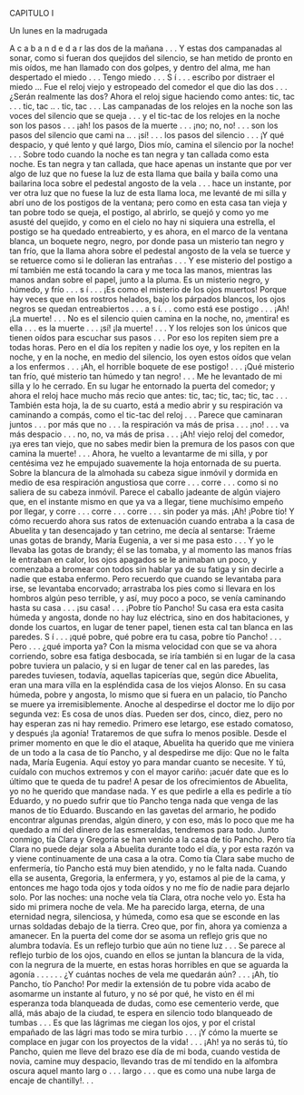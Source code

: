  CAPITULO I

 Un lunes en la madrugada


A c a b a n d e d a r las dos de la mañana . . . Y estas dos campanadas al sonar,
como si fueran dos quejidos del silencio, se han metido de pronto en mis oídos,
me han llamado con dos golpes, y dentro del alma, me han despertado el
miedo . . .
 Tengo miedo . . . S í . . . escribo por distraer el miedo ...
 Fue el reloj viejo y estropeado del comedor el que dio las dos . . . ¿Serán
realmente las dos? Ahora el reloj sigue haciendo como antes: tic, tac . . .
tic, tac .. . tic, tac . . .
 Las campanadas de los relojes en la noche son las voces del silencio que
se queja . . . y el tic-tac de los relojes en la noche son los pasos . . . ¡ah! los
pasos de la muerte . . . ¡no; no, no! . . . son los pasos del silencio que cami­
na .. . ¡sí! . . . los pasos del silencio . . . ¡Y qué despacio, y qué lento y qué
largo, Dios mío, camina el silencio por la noche! . . . Sobre todo cuando la
noche es tan negra y tan callada como esta noche. Es tan negra y tan callada,
que hace apenas un instante que por ver algo de luz que no fuese la luz de
esta llama que baila y baila como una bailarina loca sobre el pedestal angosto
de la vela . . . hace un instante, por ver otra luz que no fuese la luz de esta
 llama loca, me levanté de mi silla y abrí uno de los postigos de la ventana;
pero como en esta casa tan vieja y tan pobre todo se queja, el postigo, al
abrirlo, se quejó y como yo me asusté del quejido, y como en el cielo no hay
ni siquiera una estrella, el postigo se ha quedado entreabierto, y es ahora,
en el marco de la ventana blanca, un boquete negro, negro, por donde pasa
un misterio tan negro y tan frío, que la llama ahora sobre el pedestal angosto
de la vela se tuerce y se retuerce como si le dolieran las entrañas . . . Y ese
misterio del postigo a mí también me está tocando la cara y me toca las manos,
mientras las manos andan sobre el papel, junto a la pluma. Es un misterio
negro, y húmedo, y frío . . . s í . . . ¡Es como el misterio de los ojos muertos!
Porque hay veces que en los rostros helados, bajo los párpados blancos, los
ojos negros se quedan entreabiertos . . . a s í. . . como está ese postigo . . .
 ¡Ah! ¡La muerte! . . . No es el silencio quien camina en la noche, no,
 ¡mentira! es ella . . . es la muerte . . . ¡sí! ¡la muerte! . . . Y los relojes son los
únicos que tienen oídos para escuchar sus pasos . . . Por eso los repiten siem­
pre a todas horas. Pero en el día los repiten y nadie los oye, y los repiten en
la noche, y en la noche, en medio del silencio, los oyen estos oídos que velan
a los enfermos . . .
 ¡Ah, el horrible boquete de ese postigo! . . . ¡Qué misterio tan frío, qué
misterio tan húmedo y tan negro! . . .
 Me he levantado de mi silla y lo he cerrado. En su lugar he entornado la
puerta del comedor; y ahora el reloj hace mucho más recio que antes: tic, tac;
tic, tac; tic, tac . . . También esta hoja, la de su cuarto, está a medio abrir
y su respiración va caminando a compás, como el tic-tac del reloj . . . Parece
que caminaran juntos . . . por más que no . . . la respiración va más de prisa . . .
¡no! . . . va más despacio . . . no, no, va más de prisa . . . ¡Ah! viejo reloj del
comedor, ¡ya eres tan viejo, que no sabes medir bien la premura de los pasos
con que camina la muerte! . . .
 Ahora, he vuelto a levantarme de mi silla, y por centésima vez he empujado
suavemente la hoja entornada de su puerta. Sobre la blancura de la almohada
su cabeza sigue inmóvil y dormida en medio de esa respiración angustiosa
que corre . . . corre . . . como si no saliera de su cabeza inmóvil. Parece el
caballo jadeante de algún viajero que, en el instante mismo en que ya va a
llegar, tiene muchísimo empeño por llegar, y corre . . . corre . . . corre . . .
sin poder ya más.
 ¡Ah! ¡Pobre tío! Y cómo recuerdo ahora sus ratos de extenuación cuando
entraba a la casa de Abuelita y tan desencajado y tan cetrino, me decía al
sentarse:
 Tráeme unas gotas de brandy, María Eugenia, a ver si me pasa esto . . .
 Y yo le llevaba las gotas de brandy; él se las tomaba, y al momento las
manos frías le entraban en calor, los ojos apagados se le animaban un poco,
y comenzaba a bromear con todos sin hablar ya de su fatiga y sin decirle a
nadie que estaba enfermo. Pero recuerdo que cuando se levantaba para irse,
 se levantaba encorvado; arrastraba los pies como si llevara en los hombros
algún peso terrible, y así, muy poco a poco, se venía caminando hasta su
casa . . . ¡su casa! . . . ¡Pobre tío Pancho! Su casa era esta casita húmeda y
angosta, donde no hay luz eléctrica, sino en dos habitaciones, y donde los
cuartos, en lugar de tener papel, tienen esta cal tan blanca en las paredes.
 S í . . . ¡qué pobre, qué pobre era tu casa, pobre tío Pancho! . . .
 Pero . . . ¿qué importa ya? Con la misma velocidad con que se va ahora
corriendo, sobre esa fatiga desbocada, se iría también si en lugar de la casa
pobre tuviera un palacio, y si en lugar de tener cal en las paredes, las paredes
tuviesen, todavía, aquellas tapicerías que, según dice Abuelita, eran una mara­
villa en la espléndida casa de los viejos Alonso.
 En su casa húmeda, pobre y angosta, lo mismo que si fuera en un palacio,
tío Pancho se muere ya irremisiblemente. Anoche al despedirse el doctor me
lo dijo por segunda vez:
 Es cosa de unos días. Pueden ser dos, cinco, diez, pero no hay esperan­
zas ni hay remedio. Primero ese letargo, ese estado comatoso, y después ¡la
agonía! Trataremos de que sufra lo menos posible.
 Desde el primer momento en que le dio el ataque, Abuelita ha querido
que me viniera de un todo a la casa de tío Pancho, y al despedirse me dijo:
 Que no le falta nada, María Eugenia. Aquí estoy yo para mandar cuanto
se necesite. Y tú, cuídalo con muchos extremos y con el mayor cariño: ¡acuér­
date que es lo último que te queda de tu padre!
 A pesar de los ofrecimientos de Abuelita, yo no he querido que mandase
nada. Y es que pedirle a ella es pedirle a tío Eduardo, y no puedo sufrir que
tío Pancho tenga nada que venga de las manos de tío Eduardo. Buscando en
las gavetas del armario, he podido encontrar algunas prendas, algún dinero,
y con eso, más lo poco que me ha quedado a mí del dinero de las esmeraldas,
tendremos para todo.
 Junto conmigo, tía Clara y Gregoria se han venido a la casa de tío Pancho.
Pero tía Clara no puede dejar sola a Abuelita durante todo el día, y por esta
razón va y viene continuamente de una casa a la otra. Como tía Clara sabe
mucho de enfermería, tío Pancho está muy bien atendido, y no le falta nada.
Cuando ella se ausenta, Gregoria, la enfermera, y yo, estamos al pie de la
cama, y entonces me hago toda ojos y toda oídos y no me fío de nadie para
dejarlo solo. Por las noches: una noche vela tía Clara, otra noche velo yo.
Esta ha sido mi primera noche de vela. Me ha parecido larga, eterna, de una
eternidad negra, silenciosa, y húmeda, como esa que se esconde en las urnas
soldadas debajo de la tierra.
 Creo que, por fin, ahora ya comienza a amanecer. En la puerta del come­
dor se asoma un reflejo gris que no alumbra todavía. Es un reflejo turbio
que aún no tiene luz . . . Se parece al reflejo turbio de los ojos, cuando en ellos
se juntan la blancura de la vida, con la negrura de la muerte, en estas horas
horribles en que se aguarda la agonía . . .
 . . . ¿Y cuántas noches de vela me quedarán aún? . . .
 ¡Ah, tío Pancho, tío Pancho! Por medir la extensión de tu pobre vida
acabo de asomarme un instante al futuro, y no sé por qué, he visto en él mi
esperanza toda blanqueada de dudas, como ese cementerio verde, que allá,
más abajo de la ciudad, te espera en silencio todo blanqueado de tumbas . . .
Es que las lágrimas me ciegan los ojos, y por el cristal empañado de las lágri­
mas todo se mira turbio . . . ¡Y cómo la muerte se complace en jugar con los
proyectos de la vida! . . . ¡Ah! ya no serás tú, tío Pancho, quien me lleve del
brazo ese día de mi boda, cuando vestida de novia, camine muy despacio,
llevando tras de mí tendido en la alfombra oscura aquel manto larg o . . .
largo . . . que es como una nube larga de encaje de chantilly!. . .

